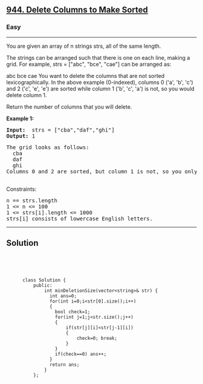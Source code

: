 
<h2><a href="https://leetcode.com/problems/delete-columns-to-make-sorted/description/">944. Delete Columns to Make Sorted</a></h2>
<h3>Easy</h3>
<hr>
<div><p>
You are given an array of n strings strs, all of the same length.

The strings can be arranged such that there is one on each line, making a grid. For example, strs = ["abc", "bce", "cae"] can be arranged as:

abc
bce
cae
You want to delete the columns that are not sorted lexicographically. In the above example (0-indexed), columns 0 ('a', 'b', 'c') and 2 ('c', 'e', 'e') are sorted while column 1 ('b', 'c', 'a') is not, so you would delete column 1.

Return the number of columns that you will delete.


</p>


<p><strong>Example 1:</strong></p>
<pre><strong>Input:</strong>  strs = ["cba","daf","ghi"]
<strong>Output:</strong> 1
</pre>
<pre>
The grid looks as follows:
  cba
  daf
  ghi
Columns 0 and 2 are sorted, but column 1 is not, so you only need to delete 1 column.
  </pre>
 

Constraints:
<pre>
n == strs.length
1 <= n <= 100
1 <= strs[i].length <= 1000
strs[i] consists of lowercase English letters.
</pre>
<hr>
 <h2><strong><b>Solution</b></strong></h2>
 <br>
 <pre>
 
          class Solution {
              public:
                  int minDeletionSize(vector<string>& str) {
                    int ans=0;
                    for(int i=0;i<str[0].size();i++)  
                    {
                      bool check=1;
                      for(int j=1;j<str.size();j++)
                      {
                          if(str[j][i]<str[j-1][i])
                          {
                              check=0; break;
                          }
                      }
                      if(check==0) ans++;
                    }
                    return ans;
                  }
              };
          
 </pre>

